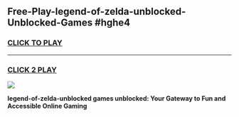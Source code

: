 
## Free-Play-legend-of-zelda-unblocked-Unblocked-Games #hghe4
<h3>
<a href="https://news.freeplayer.one?title=legend-of-zelda-unblocked&ref=8M">CLICK TO PLAY</a></h3>
<hr>

<h3>
<a href="https://news.freeplayer.one?title=legend-of-zelda-unblocked&ref=8M">CLICK 2 PLAY</a>
  
</h3>

<a href="https://news.freeplayer.one?title=legend-of-zelda-unblocked&ref=8M"><img src="https://clearcache.store/games.png"></a>


**legend-of-zelda-unblocked games unblocked: Your Gateway to Fun and Accessible Online Gaming**
